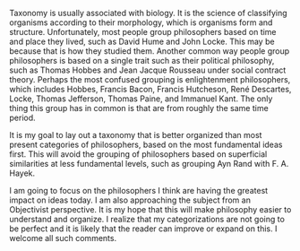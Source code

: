 
Taxonomy is usually associated with biology. It is the science of classifying organisms according to their morphology, which is organisms form and structure. Unfortunately, most people group philosophers based on time and place they lived, such as David Hume and John Locke. This may be because that is how they studied them. Another common way people group philosophers is based on a single trait such as their political philosophy, such as Thomas Hobbes and Jean Jacque Rousseau under social contract theory. Perhaps the most confused grouping is enlightenment philosophers, which includes Hobbes, Francis Bacon, Francis Hutcheson, René Descartes, Locke, Thomas Jefferson, Thomas Paine, and Immanuel Kant. The only thing this group has in common is that are from roughly the same time period.

It is my goal to lay out a taxonomy that is better organized than most present categories of philosophers, based on the most fundamental ideas first. This will avoid the grouping of philosophers based on superficial similarities at less fundamental levels, such as grouping Ayn Rand with F. A. Hayek.

I am going to focus on the philosophers I think are having the greatest impact on ideas today. I am also approaching the subject from an Objectivist perspective. It is my hope that this will make philosophy easier to understand and organize. I realize that my categorizations are not going to be perfect and it is likely that the reader can improve or expand on this. I welcome all such comments.